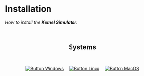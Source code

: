 
# Installation

*How to install the **Kernel Simulator**.*

<br>

<div align = center>

## Systems

<br>

[![Button Windows]][Windows]   
[![Button Linux]][Linux]   
[![Button MacOS]][MacOS]

</div>

<br>


<!----------------------------------------------------------------------------->

[Windows]: Windows.md
[Linux]: Linux.md
[MacOS]: MacOS.md


<!---------------------------------[ Buttons ]--------------------------------->

[Button Windows]: https://img.shields.io/badge/Windows-0078D6?style=for-the-badge&logoColor=white&logo=Windows
[Button Linux]: https://img.shields.io/badge/Linux-10B981?style=for-the-badge&logoColor=white&logo=Linux
[Button MacOS]: https://img.shields.io/badge/MacOS-000000?style=for-the-badge&logoColor=white&logo=Apple
